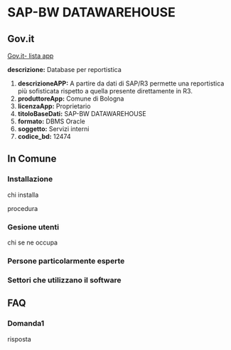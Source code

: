 # SAP-BW DATAWAREHOUSE

## Gov.it

[Gov.it- lista app](http://basidati.agid.gov.it/catalogo/amm?code=c_a944)

**descrizione:** Database per reportistica

1. **descrizioneAPP:** A partire da dati di SAP/R3 permette una reportistica più sofisticata rispetto a quella presente direttamente in R3.
2. **produttoreApp:** Comune di Bologna
3. **licenzaApp:** Proprietario
4. **titoloBaseDati:** SAP-BW DATAWAREHOUSE
5. **formato:** DBMS Oracle
6. **soggetto:** Servizi interni
7. **codice_bd:** 12474

## In Comune

### Installazione

chi installa

procedura

### Gesione utenti

chi se ne occupa

### Persone particolarmente esperte

### Settori che utilizzano il software

## FAQ

### Domanda1

risposta

